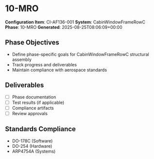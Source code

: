 # 10-MRO

**Configuration Item**: CI-AF136-001
**System**: CabinWindowFrameRowC
**Phase**: 10-MRO
**Generated**: 2025-08-25T08:06:09+00:00

## Phase Objectives
- Define phase-specific goals for CabinWindowFrameRowC structural assembly
- Track progress and deliverables
- Maintain compliance with aerospace standards

## Deliverables
- [ ] Phase documentation
- [ ] Test results (if applicable)
- [ ] Compliance artifacts
- [ ] Review approvals

## Standards Compliance
- DO-178C (Software)
- DO-254 (Hardware)
- ARP4754A (Systems)

